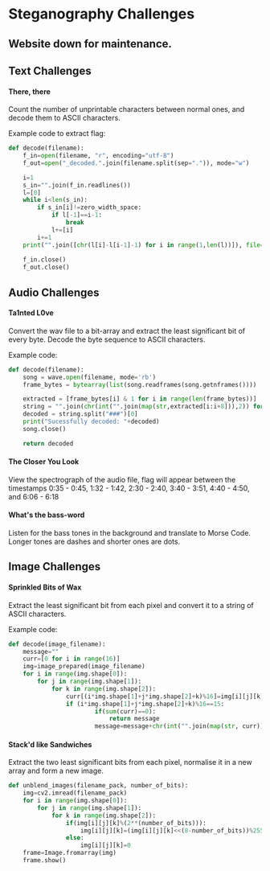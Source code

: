 # Steganography Challenges

## Website down for maintenance.


## Text Challenges
#### There, there
Count the number of unprintable characters between normal ones, and decode them to ASCII characters.

Example code to extract flag: 
```python
def decode(filename):
    f_in=open(filename, "r", encoding="utf-8")
    f_out=open("_decoded.".join(filename.split(sep=".")), mode="w")

    i=1
    s_in="".join(f_in.readlines())
    l=[0]
    while i<len(s_in):
        if s_in[i]!=zero_width_space:
            if l[-1]==i-1:
                break
            l+=[i]
        i+=1
    print("".join([chr(l[i]-l[i-1]-1) for i in range(1,len(l))]), file=f_out)
    
    f_in.close()
    f_out.close()
```
## Audio Challenges
#### Ta1nted L0ve
Convert the wav file to a bit-array and extract the least significant bit of every byte. Decode the byte sequence to ASCII characters.

Example code:
```python
def decode(filename):
    song = wave.open(filename, mode='rb')
    frame_bytes = bytearray(list(song.readframes(song.getnframes())))

    extracted = [frame_bytes[i] & 1 for i in range(len(frame_bytes))]
    string = "".join(chr(int("".join(map(str,extracted[i:i+8])),2)) for i in range(0,len(extracted),8))
    decoded = string.split("###")[0]
    print("Sucessfully decoded: "+decoded)
    song.close()

    return decoded
```
#### The Closer You Look
View the spectrograph of the audio file, flag will appear between the timestamps 0:35 - 0:45, 1:32 - 1:42, 2:30 - 2:40, 3:40 - 3:51, 4:40 - 4:50, and 6:06 - 6:18
#### What's the bass-word
Listen for the bass tones in the background and translate to Morse Code. Longer tones are dashes and shorter ones are dots.
## Image Challenges
#### Sprinkled Bits of Wax
Extract the least significant bit from each pixel and convert it to a string of ASCII characters.

Example code:
```python
def decode(image_filename):
    message=""
    curr=[0 for i in range(16)]
    img=image_prepared(image_filename)
    for i in range(img.shape[0]):
        for j in range(img.shape[1]):
            for k in range(img.shape[2]):
                curr[(i*img.shape[1]+j*img.shape[2]+k)%16]=img[i][j][k]&1
                if (i*img.shape[1]+j*img.shape[2]+k)%16==15:
                        if(sum(curr)==0):
                            return message
                        message=message+chr(int("".join(map(str, curr)), base=2))
```
#### Stack'd like Sandwiches
Extract the two least significant bits from each pixel, normalise it in a new array and form a new image.
```python
def unblend_images(filename_pack, number_of_bits):
    img=cv2.imread(filename_pack)
    for i in range(img.shape[0]):
        for j in range(img.shape[1]):
            for k in range(img.shape[2]):
                if(img[i][j][k]%(2**(number_of_bits))):
                    img[i][j][k]=(img[i][j][k]<<(8-number_of_bits))%255
                else:
                    img[i][j][k]=0
    frame=Image.fromarray(img)
    frame.show()
```
